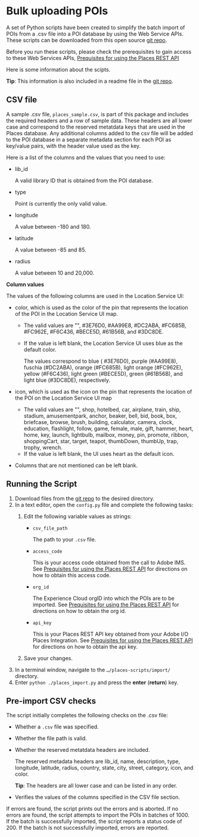 Bulk uploading POIs
=================
A set of Python scripts have been created to simplify the batch import of POIs from a .csv file into a POI database by using the Web Service APIs. These scripts can be downloaded from this open source [git repo](https://github.com/adobe/places-scripts). 

Before you run these scripts, please check the prerequisites to gain access to these Web Services APIs, [Prequisites for using the Places REST API](../places-rest-apis/adobe-i-o-integration/README.md)

Here is some information about the scipts. 

**Tip**: This information is also included in a readme file in the [git repo](https://github.com/adobe/places-scripts).

## CSV file

A sample .csv file, `places_sample.csv`, is part of this package and includes the required headers and a row of sample data. These headers are all lower case and correspond to the reserved metatdata keys that are used in the Places database. Any additional columns added to the csv file will be added to the POI database in a separate metadata section for each POI as key/value pairs, with the header value used as the key.

Here is a list of the columns and the values that you need to use:

* lib_id

  A valid library ID that is obtained from the POI database.

* type

  Point is currently the only valid value.

* longitude

  A value between -180 and 180.

* latitude

  A value between -85 and 85.

* radius

  A value between 10 and 20,000.

**Column values**

The values of the following columns are used in the Location Service UI:

* color, which is used as the color of the pin that represents the location of the POI in the Location Service UI map.
  - The valid values are "", #3E76D0, #AA99E8, #DC2ABA, #FC685B, #FC962E, #F6C436, #BECE5D, #61B56B, and #3DC8DE.
  - If the value is left blank, the Location Service UI uses blue as the default color.
    
    The values correspond to blue ( #3E76D0), purple (#AA99E8), fuschia (#DC2ABA), orange (#FC685B), light orange (#FC962E), yellow (#F6C436), light green (#BECE5D), green (#61B56B), and light blue (#3DC8DE), respectively.
  
* icon, which is used as the icon on the pin that represents the location of the POI on the Location Service UI map
  - The valid values are "", shop, hotelbed, car, airplane, train, ship, stadium, amusementpark, anchor, beaker, bell, bid, book, box, briefcase, browse, brush, building, calculator, camera, clock, education, flashlight, follow, game, female, male, gift, hammer, heart, home, key, launch, lightbulb, mailbox, money, pin, promote, ribbon, shoppingCart, star, target, teapot, thumbDown, thumbUp, trap, trophy, wrench.
  - If the value is left blank, the UI uses heart as the default icon.

* Columns that are not mentioned can be left blank.


Running the Script
-------------
1. Download files from the [git repo](https://github.com/adobe/places-scripts) to the desired directory.
1. In a text editor, open the `config.py` file and complete the following tasks:
   1. Edit the following variable values as strings:

      * `csv_file_path`

        The path to your `.csv`  file.

      * `access_code`
      
        This is your access code obtained from the call to Adobe IMS. See [Prequisites for using the Places REST API](../places-rest-apis/adobe-i-o-integration/README.md) for directions on how to obtain this access code. 
      
      * `org_id`
      
        The Experience Cloud orgID into which the POIs are to be imported. See [Prequisites for using the Places REST API](../places-rest-apis/adobe-i-o-integration/README.md) for directions on how to obtain the org id.
      
      * `api_key`
      
        This is your Places REST API key obtained from your Adobe I/O Places Integration. See [Prequisites for using the Places REST API](../places-rest-apis/adobe-i-o-integration/README.md) for directions on how to obtain the api key.

    1. Save your changes.
1. In a terminal window, navigate to the `…/places-scripts/import/` directory.
1. Enter `python ./places_import.py` and press the **enter** (**return**) key.


Pre-import CSV checks
------------
The script initially completes the following checks on the .csv file:

- Whether a `.csv` file was specified.
- Whether the file path is valid.
- Whether the reserved metatdata headers are included.

  The reserved metadata headers are lib_id, name, description, type, longitude, latitude, radius, country, state, city, street, category, icon, and color.

  **Tip**: The headers are all lower case and can be listed in any order.

- Verifies the values of the columns specified in the CSV file section.

If errors are found, the script prints out the errors and is aborted. If no errors are found, the script attempts to import the POIs in batches of 1000. If the batch is successfully imported, the script reports a status code of 200. If the batch is not successfully imported, errors are reported.

